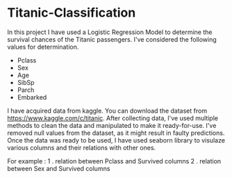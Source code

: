 # Titanic-Classification
In this project I have used a Logistic Regression Model to determine the survival chances of the Titanic passengers. I've considered the following values for determination.

* Pclass
* Sex
* Age
* SibSp
* Parch
* Embarked

I have acquired data from kaggle. You can download the dataset from <https://www.kaggle.com/c/titanic>. After collecting data, I've used multiple methods to clean the data and manipulated to make it ready-for-use. I've removed null values from the dataset, as it might result in faulty predictions. Once the data was ready to be used, I have used seaborn library to visulaze various columns and their relations with other ones. 

For example : 
1 . relation between Pclass and Survived columns 
2 . relation between Sex and Survived columns 
